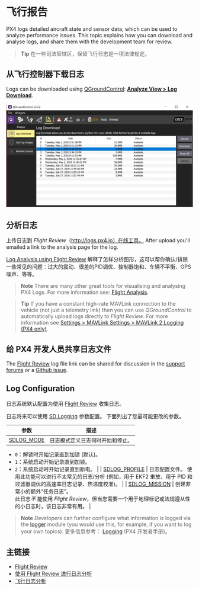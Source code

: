 # 飞行报告

PX4 logs detailed aircraft state and sensor data, which can be used to analyze performance issues. This topic explains how you can download and analyse logs, and share them with the development team for review.

> **Tip** 在一些司法管辖区，保留飞行日志是一项法律规定。

## 从飞行控制器下载日志

Logs can be downloaded using [QGroundControl](http://qgroundcontrol.com/): **[Analyze View > Log Download](https://docs.qgroundcontrol.com/en/analyze_view/log_download.html)**.

![飞行日志下载](../../assets/qgc/analyze/log_download.jpg)

## 分析日志

上传日志到 *Flight Review*（http://logs.px4.io）在线工具。 After upload you'll emailed a link to the analysis page for the log.

[Log Analysis using Flight Review](../log/flight_review.md) 解释了怎样分析图形，这可以帮你确认/排除一些常见的问题：过大的震动、很差的PID调优、控制器饱和、车辆不平衡、GPS 噪声、等等。

> **Note** There are many other great tools for visualising and analysing PX4 Logs. For more information see: [Flight Analysis](../log/flight_log_analysis.md).

<span></span>

> **Tip** If you have a constant high-rate MAVLink connection to the vehicle (not just a telemetry link) then you can use *QGroundControl* to automatically upload logs directly to *Flight Review*. For more information see [Settings > MAVLink Settings > MAVLink 2 Logging (PX4 only)](https://docs.qgroundcontrol.com/en/SettingsView/MAVLink.html#logging).

## 给 PX4 开发人员共享日志文件

The [Flight Review](http://logs.px4.io) log file link can be shared for discussion in the [support forums](../contribute/support.md#forums-and-chat) or a [Github issue](../README.md#reporting-bugs--issues).

## Log Configuration

日志系统默认配置为使用 [Flight Review](http://logs.px4.io) 收集日志。

日志将来可以使用 [SD Logging](../advanced_config/parameter_reference.md#sd-logging) 参数配置。 下面列出了您最可能更改的参数。

| 参数                                                                       | 描述                                                                                      |
| ------------------------------------------------------------------------ | --------------------------------------------------------------------------------------- |
| [SDLOG_MODE](../advanced_config/parameter_reference.md#SDLOG_MODE)       | 日志模式定义日志何时开始和停止。  
- `0`：解锁时开始记录直到加锁 (默认)。  
- `1`：系统启动开始记录直到加锁。  
- `2`：系统启动时开始记录直到断电。 |
| [SDLOG_PROFILE](../advanced_config/parameter_reference.md#SDLOG_PROFILE) | 日志配置文件。 使用此功能可以进行不太常见的日志/分析 (例如，用于 EKF2 重放、用于 PID 和过滤器调优的高速率日志记录、热温度校准)。                |
| [SDLOG_MISSION](../advanced_config/parameter_reference.md#SDLOG_MISSION) | 创建非常小的额外“任务日志”。  
此日志*不* 能使用 *Flight Review*，但当您需要一个用于地理标记或法规遵从性的小日志时，该日志非常有用。          |

> **Note** *Developers* can further configure what information is logged via the [logger](../modules/modules_system.md#logger) module (you would use this, for example, if you want to log your own topics). 更多信息参考： [Logging](../dev_log/logging.md) (PX4 开发者手册)。

## 主链接

- [Flight Review](http://logs.px4.io)
- [使用 Flight Review 进行日志分析](../log/flight_review.md)
- [飞行日志分析](../log/flight_log_analysis.md)